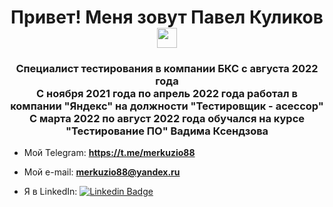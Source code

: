<h1 align="center">Привет! Меня зовут Павел Куликов
<img src="https://github.com/blackcater/blackcater/raw/main/images/Hi.gif" height="32"/></h1>
<h3 align="center">Специалист тестирования в компании БКС с августа 2022 года<br>
  С ноября 2021 года по апрель 2022 года работал в компании "Яндекс" на должности "Тестировщик - асессор"<br>
  С марта 2022 по август 2022 года обучался на курсе "Тестирование ПО" Вадима Ксендзова</h3>

- Мой Telegram: **https://t.me/merkuzio88**

- Мой e-mail: **merkuzio88@yandex.ru**

- Я в LinkedIn: [![Linkedin Badge](https://img.shields.io/badge/-LinkedIn-blue?style=flat&logo=Linkedin&logoColor=white)](https://www.linkedin.com/in/pavel-kulikov-1a02ba22b/)
